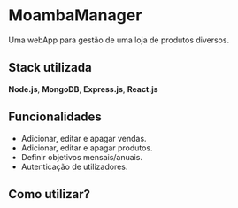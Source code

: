 
# MoambaManager

Uma webApp para gestão de uma loja de produtos diversos.

## Stack utilizada

**Node.js**, **MongoDB**, **Express.js**, **React.js**


## Funcionalidades

- Adicionar, editar e apagar vendas.
- Adicionar, editar e apagar produtos.
- Definir objetivos mensais/anuais.
- Autenticação de utilizadores.


## Como utilizar?

###
